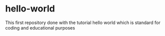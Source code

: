 # hello-world
This first repository done with the tutorial hello world which is standard for coding and educational purposes 
